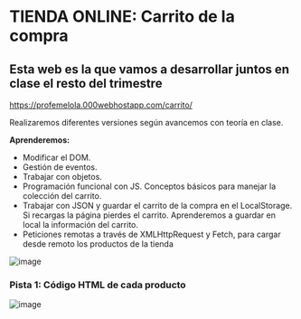 # TIENDA ONLINE: Carrito de la compra

## Esta web es la que vamos a desarrollar juntos en clase el resto del trimestre

https://profemelola.000webhostapp.com/carrito/

Realizaremos diferentes versiones según avancemos con teoría en clase.

**Aprenderemos:**
- Modificar el DOM.
- Gestión de eventos.
- Trabajar con objetos.
- Programación funcional con JS. Conceptos básicos para manejar la colección del carrito.
- Trabajar con JSON y guardar el carrito de la compra en el LocalStorage. Si recargas la página pierdes el carrito. Aprenderemos a guardar en local la información del carrito.
- Peticiones remotas a través de XMLHttpRequest y Fetch, para cargar desde remoto los productos de la tienda

![image](https://user-images.githubusercontent.com/91023374/163730800-9b04c211-7148-40af-be86-536943164eed.png)


### Pista 1: Código HTML de cada producto

![image](https://user-images.githubusercontent.com/91023374/163801118-6b1e1f99-f461-41c7-93e8-193517191d9b.png)

